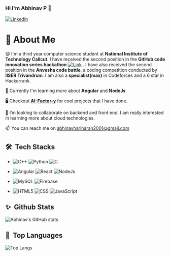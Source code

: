 ### Hi I'm Abhinav P 👋
[![Linkedin](https://img.shields.io/badge/-LinkedIn-blue?style=flat&logo=Linkedin&logoColor=white)](https://www.linkedin.com/in/abhinav-p-090b861a0/) 

# :wave: About Me
😄 I'm a third year computer science student at **National Institute of Technology Calicut**. I have received the second position in the **GitHub code innovation series hackathon** [![Link](https://img.shields.io/badge/Certficate-Link-orange)](https://drive.google.com/file/d/127UXIgR_1zJRrOHzhzIIoswDGiTGf5Ko/view?usp=sharing) . I have also received the second position in the **Anvesha code battle**, a coding competition conducted by **IISER Trivandrum**. I am also a **specialist(max)** in Codeforces and a 6 star in Hackerrank.

🌱 Currently I'm learning more about **Angular** and **NodeJs**

🖥️ Checkout **[AI-Factor-y](https://www.instagram.com/_ai_factory/)** for cool projects that I have done.

👯 I’m looking to collaborate on backend and front end. I am really interested in learning more about cloud technologies.

📫 You can reach me on [abhinavhariharan2001@gmail.com](mailto:abhinavhariharan2001@gmail.com/)

## 🛠 &nbsp;Tech Stacks

- 
  ![C++](https://img.shields.io/badge/-C++-333333?style=flat&logo=C%2B%2B&logoColor=00599C)
  ![Python](https://img.shields.io/badge/-Python-333333?style=flat&logo=python)
  ![C](https://img.shields.io/badge/C-333333?style=flat&logo=c&logoColor=white)

- ![Angular](https://img.shields.io/badge/Angular-333333?style=flat&logo=angular&logoColor=white)
 ![React](https://img.shields.io/badge/-React-333333?style=flat&logo=react)
 ![NodeJs](https://img.shields.io/badge/Node.js-333333?style=flate&logo=nodedotjs&logoColor=white)
 
 -   ![MySQL](https://img.shields.io/badge/-MySQL-333333?style=flat&logo=mysql)
   ![Firebase](https://img.shields.io/badge/-Firebase-333333?style=flat&logo=firebase)
 

- ![HTML5](https://img.shields.io/badge/-HTML5-333333?style=flat&logo=HTML5)
  ![CSS](https://img.shields.io/badge/-CSS-333333?style=flat&logo=CSS3&logoColor=1572B6)
  ![JavaScript](https://img.shields.io/badge/-JavaScript-333333?style=flat&logo=javascript)
  
## ✨ &nbsp;Github Stats
![Abhinav's GitHub stats](https://github-readme-stats.vercel.app/api?username=AI-Factor-y&show_icons=true&theme=radical)

## 💬 &nbsp;Top Languages
![Top Langs](https://github-readme-stats.vercel.app/api/top-langs/?username=AI-Factor-y&theme=radical)
<!--
**AI-Factor-y/AI-Factor-y** is a ✨ _special_ ✨ repository because its `README.md` (this file) appears on your GitHub profile.

Here are some ideas to get you started:

- 🔭 I’m currently working on ...
- 🌱 I’m currently learning ...
- 👯 I’m looking to collaborate on ...
- 🤔 I’m looking for help with ...
- 💬 Ask me about ...
- 📫 How to reach me: ...
- 😄 Pronouns: ...
- ⚡ Fun fact: ...
-->
